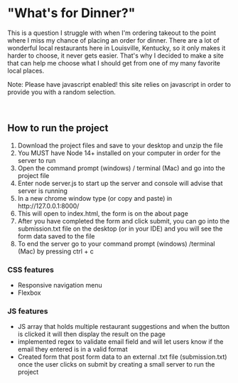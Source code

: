 <h1>"What's for Dinner?"</h1>

<p>This is a question I struggle with when I'm ordering takeout to the point where I miss my chance of placing an order for dinner. There are a lot of wonderful local restaurants here in Louisville, Kentucky, so it only makes it harder to choose, it never gets easier. That's why I decided to make a site that can help me choose what I should get from one of my many favorite local places.</p>

<p>Note: Please have javascript enabled! this site relies on javascript in order to provide you with a random selection.</p>

<br>
<h2>How to run the project</h2>
<ol>
    <li>Download the project files and save to your desktop and unzip the file</li>
    <li>You MUST have Node 14+ installed on your computer in order for the server to run</li>
    <li>Open the command prompt (windows) / terminal (Mac) and go into the project file</li>
    <li>Enter node server.js to start up the server and console will advise that server is running </li>
    <li>In a new chrome window type (or copy and paste) in http://127.0.0.1:8000/</li>
    <li>This will open to index.html, the form is on the about page</li>
    <li>After you have completed the form and click submit, you can go into the submission.txt file on the desktop (or in your IDE) and you will see the form data saved to the file</li>
    <li>To end the server go to your command prompt (windows) /terminal (Mac) by pressing ctrl + c</li>
    
</ol>

<h3>CSS features</h3>
    <ul>
    <li>Responsive navigation menu</li>
    <li>Flexbox</li> 
    </ul>

<h3>JS features</h3>
    <ul>
    <li>JS array that holds multiple restaurant suggestions and when the button is clicked it will then display the result on the page</li>
    <li>implemented regex to validate email field and will let users know if the email they entered is in a valid format</li>
    <li>Created form that post form data to an external .txt file (submission.txt) once the user clicks on submit by creating a small server to run the project</li>
    </ul>




